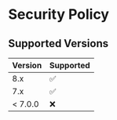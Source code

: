 # Security Policy

## Supported Versions

| Version | Supported          |
| ------- | ------------------ |
| 8.x     | :white_check_mark: |
| 7.x     | :white_check_mark: |
| < 7.0.0 | :x:                |
